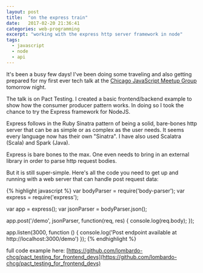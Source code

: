 ```yaml
---
layout: post
title:  "on the express train"
date:   2017-02-20 21:36:41
categories: web-programming
excerpt: "working with the express http server framework in node"
tags:
  - javascript
  - node
  - api
---
```


It's been a busy few days!  I've been doing some traveling and also getting prepared for my first ever tech talk at the [Chicago JavaScript Meetup Group](https://www.meetup.com/js-chi/) tomorrow night.

The talk is on Pact Testing.  I created a basic frontend/backend example to show how the consumer producer pattern works.  In doing so I took the chance to try the Express framework for NodeJS.  

Express follows in the Ruby Sinatra pattern of being a solid, bare-bones http server that can be as simple or as complex as the user needs.   It seems every language now has their own "Sinatra".  I have also used Scalatra (Scala) and Spark (Java).

Express is bare bones to the max.  One even needs to bring in an external library in order to parse http request bodies.

But it is still super-simple.  Here's all the code you need to get up and running with a web server that can handle post request data:

{% highlight javascript %}
var bodyParser = require('body-parser');
var express = require('express');

var app = express();
var jsonParser = bodyParser.json();

app.post('/demo', jsonParser, function(req, res) {
  console.log(req.body);
});

app.listen(3000, function () {
  console.log('Post endpoint available at http://localhost:3000/demo')
});
{% endhighlight %}

full code example here: [https://github.com/lombardo-chcg/pact_testing_for_frontend_devs](https://github.com/lombardo-chcg/pact_testing_for_frontend_devs)

